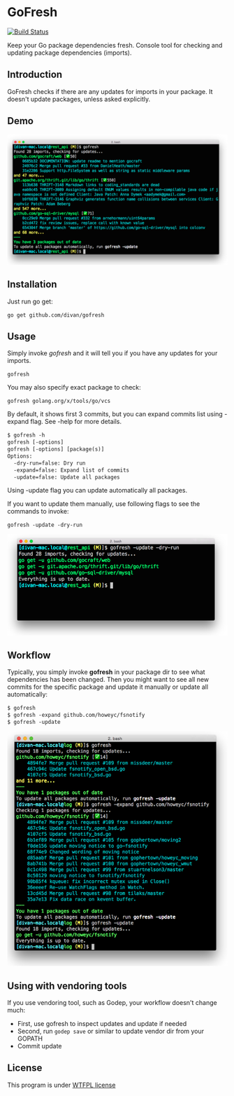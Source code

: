 # GoFresh

[![Build Status](https://drone.io/github.com/divan/gofresh/status.png)](https://drone.io/github.com/divan/gofresh/latest)

Keep your Go package dependencies fresh. Console tool for checking and updating package dependencies (imports).

## Introduction

GoFresh checks if there are any updates for imports in your package. It doesn't update packages, unless asked explicitly.

## Demo

<img src="./demo/demo0.png" alt="gofresh" width="800">

## Installation

Just run go get:

    go get github.com/divan/gofresh

## Usage

Simply invoke *gofresh* and it will tell you if you have any updates for your imports.

    gofresh

You may also specify exact package to check:

    gofresh golang.org/x/tools/go/vcs

By default, it shows first 3 commits, but you can expand commits list using -expand flag. See -help for more details.

    $ gofresh -h
	gofresh [-options]
	gofresh [-options] [package(s)]
	Options:
	  -dry-run=false: Dry run
	  -expand=false: Expand list of commits
	  -update=false: Update all packages


Using -update flag you can update automatically all packages.

If you want to update them manually, use following flags to see the commands to invoke:

    gofresh -update -dry-run

<img src="./demo/demo1.png" alt="gofresh" width="800">

## Workflow

Typically, you simply invoke **gofresh** in your package dir to see what dependencies has been changed. Then you might want to see all new commits for the specific package and update it manually or update all automatically:

    $ gofresh
    $ gofresh -expand github.com/howeyc/fsnotify
	$ gofresh -update

<img src="./demo/demo2.png" alt="gofresh" width="800">

## Using with vendoring tools

If you use vendoring tool, such as Godep, your workflow doesn't change much:

* First, use gofresh to inspect updates and update if needed
* Second, run ```godep save``` or similar to update vendor dir from your GOPATH
* Commit update

## License

This program is under [WTFPL license](http://www.wtfpl.net)
